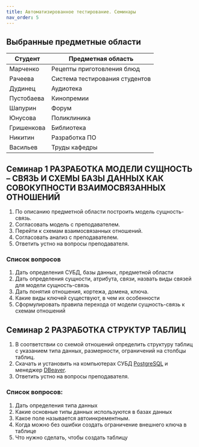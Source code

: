 ```yaml
---
title: Автоматизированное тестирование. Семинары
nav_order: 5
---
```


## Выбранные предметные области

| Студент           |Предметная область |
|------------------|-------------------------------------------------------------|
|Марченко                  | Рецепты приготовления блюд                                                             |
|Рачеева                  | Система тестирования студентов                                                             |
|Дудинец                  | Аудиотека                                                             |
|Пустобаева               | Кинопремии |
|Шапурин                  | Форум |
| Юнусова                 | Поликлиника |
| Гришенкова              | Библиотека |
| Никитин                 | Разработка ПО|
| Васильев                | Труды кафедры |

## Семинар 1 РАЗРАБОТКА МОДЕЛИ СУЩНОСТЬ – СВЯЗЬ И СХЕМЫ БАЗЫ ДАННЫХ КАК СОВОКУПНОСТИ ВЗАИМОСВЯЗАННЫХ ОТНОШЕНИЙ
1. По описанию предметной области построить модель сущность-
связь.
2. Согласовать модель с преподавателем.
3. Перейти к схемам взаимосвязанных отношений.
4. Согласовать анализ с преподавателем.
5. Ответить устно на вопросы преподавателя.

### Cписок вопросов
1. Дать определения СУБД, базы данных, предметной области
2. Дать определения сущности, атрибута, связи, назвать виды
связей для модели сущность-связь
3. Дать понятия отношения, кортежа, домена, ключа.
4. Какие виды ключей существуют, в чем их особенности
5. Сформулировать правила перехода от модели сущность-связь к
схемам отношений

## Семинар 2 РАЗРАБОТКА СТРУКТУР ТАБЛИЦ
1. В соответствии со схемой отношений определить структуру таблиц с указанием типа данных, размерности, ограничений на столбцы таблиц.
2. Скачать и установить на компьютерах СУБД [PostgreSQL](https://www.postgresql.org/download/) и менеджер [DBeaver](https://dbeaver.io/download/).
3. Ответить устно на вопросы преподавателя.

### Список вопросов:
1. Дать определения типа данных
2. Какие основные типы данных используются в базах данных
3. Какое поле называется автоинкрементным.
4. Когда можно без ошибки создать ограничение внешнего ключа в
таблице
5. Что нужно сделать, чтобы создать таблицу
